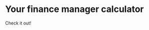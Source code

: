 <h1>Your finance manager calculator</h1>
<a kref ="https://p6te.github.io/finance-manager/">Check it out!</a>
